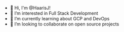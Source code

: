 - 👋 Hi, I'm @HaarisJ! 
- 🔭 I’m interested in Full Stack Development
- 🌱 I’m currently learning about GCP and DevOps
- 👯 I’m looking to collaborate on open source projects


<!-- OLD (fifth year)
### Hi there! 👋

#### 🔭 I’m currently working on
- TuringTrader - A collaborative stock trading app for beginner traders (C++)
- Engineering Final Year Capstone Project - ECG Diagnosis using Machine Learning (MATLAB)
- A clean and simple platform for developers to track bugs and issues (MERN stack)
- My portfolio website

#### 🌱 I’m currently learning
- C++ application development in an Agile team
- The fundamentals of computer vision using OpenCV and Python (University course)
- MySQL
- How to master the coding interview

#### Soon I will be
- Working as a project manager for 2nd year engineering students' course projects

#### 👯 I’m looking to collaborate on
- A full stack web application that allows Rubik's Cube enthusiasts to speedcube in a multiplayer environment or platform

#### 🤔 I’m looking for help with
- Learning how to contribute to open source projects
- Finding an open source project I'd like to contribute to

#### 💬 Ask me about
- My journey in transitioning from an electrical engineer to a software developer

#### 📫 How to reach me:
- Email: haarisj1@gmail.com

#### ⚡ Fun fact:
- The fastest I ever speedsolved a Rubik's cube was in 8.53 seconds on June 26, 2020. 
-->


<!--
**HaarisJ/HaarisJ** is a ✨ _special_ ✨ repository because its `README.md` (this file) appears on your GitHub profile.

Here are some ideas to get you started:

- 🔭 I’m currently working on ...
- 🌱 I’m currently learning ...
- 👯 I’m looking to collaborate on ...
- 🤔 I’m looking for help with ...
- 💬 Ask me about ...
- 📫 How to reach me: ...
- 😄 Pronouns: ...
- ⚡ Fun fact: ...
-->

